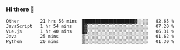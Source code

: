 ### Hi there 👋

<!--
**Hundeklemmen/Hundeklemmen** is a ✨ _special_ ✨ repository because its `README.md` (this file) appears on your GitHub profile.

Here are some ideas to get you started:

- 🔭 I’m currently working on ...
- 🌱 I’m currently learning ...
- 👯 I’m looking to collaborate on ...
- 🤔 I’m looking for help with ...
- 💬 Ask me about ...
- 📫 How to reach me: ...
- 😄 Pronouns: ...
- ⚡ Fun fact: ...
-->
<!--START_SECTION:waka-->
```text
Other        21 hrs 56 mins  ████████████████████▓░░░░   82.65 % 
JavaScript   1 hr 54 mins    █▓░░░░░░░░░░░░░░░░░░░░░░░   07.20 % 
Vue.js       1 hr 40 mins    █▓░░░░░░░░░░░░░░░░░░░░░░░   06.31 % 
Java         25 mins         ▒░░░░░░░░░░░░░░░░░░░░░░░░   01.62 % 
Python       20 mins         ▒░░░░░░░░░░░░░░░░░░░░░░░░   01.30 % 
```
<!--END_SECTION:waka-->
